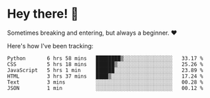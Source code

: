 # Hey there! 👋
Sometimes breaking and entering, but always a beginner. ❤️

Here's how I've been tracking:
<!--START_SECTION:waka-->

```text
Python       6 hrs 58 mins   ████████▒░░░░░░░░░░░░░░░░   33.17 %
CSS          5 hrs 18 mins   ██████▒░░░░░░░░░░░░░░░░░░   25.26 %
JavaScript   5 hrs 1 min     ██████░░░░░░░░░░░░░░░░░░░   23.89 %
HTML         3 hrs 37 mins   ████▒░░░░░░░░░░░░░░░░░░░░   17.24 %
Text         3 mins          ░░░░░░░░░░░░░░░░░░░░░░░░░   00.28 %
JSON         1 min           ░░░░░░░░░░░░░░░░░░░░░░░░░   00.12 %
```

<!--END_SECTION:waka-->
